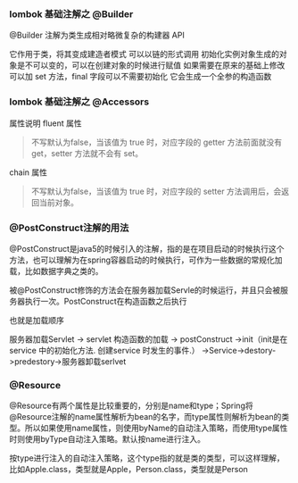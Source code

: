 ### lombok 基础注解之 @Builder

@Builder 注解为类生成相对略微复杂的构建器 API

它作用于类，将其变成建造者模式
可以以链的形式调用
初始化实例对象生成的对象是不可以变的，可以在创建对象的时候进行赋值
如果需要在原来的基础上修改可以加 set 方法，final 字段可以不需要初始化
它会生成一个全参的构造函数


### lombok 基础注解之 @Accessors
属性说明
fluent 属性
>  不写默认为false，当该值为 true 时，对应字段的 getter 方法前面就没有 get，setter 方法就不会有 set。

chain 属性
> 不写默认为false，当该值为 true 时，对应字段的 setter 方法调用后，会返回当前对象。

### @PostConstruct注解的用法
@PostConstruct是java5的时候引入的注解，指的是在项目启动的时候执行这个方法，也可以理解为在spring容器启动的时候执行，可作为一些数据的常规化加载，比如数据字典之类的。

被@PostConstruct修饰的方法会在服务器加载Servle的时候运行，并且只会被服务器执行一次。PostConstruct在构造函数之后执行

也就是加载顺序

服务器加载Servlet -> servlet 构造函数的加载 -> postConstruct ->init（init是在service 中的初始化方法. 创建service 时发生的事件.） ->Service->destory->predestory->服务器卸载serlvet

### @Resource
@Resource有两个属性是比较重要的，分别是name和type；Spring将@Resource注解的name属性解析为bean的名字，而type属性则解析为bean的类型。所以如果使用name属性，则使用byName的自动注入策略，而使用type属性时则使用byType自动注入策略。默认按name进行注入。

按type进行注入的自动注入策略，这个type指的就是类的类型，可以这样理解，比如Apple.class，类型就是Apple，Person.class，类型就是Person